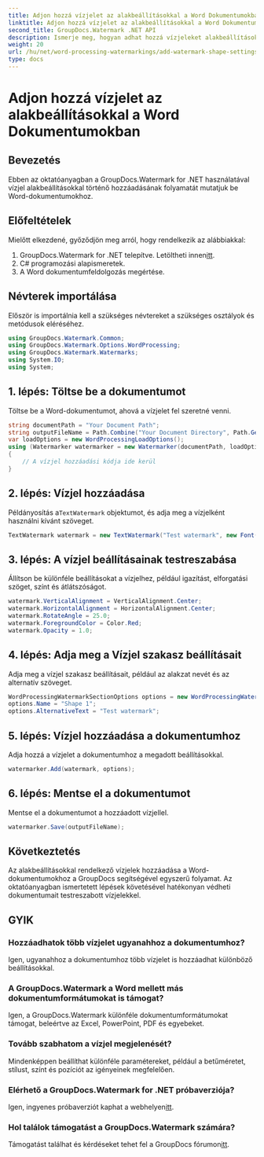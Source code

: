 ```yaml
---
title: Adjon hozzá vízjelet az alakbeállításokkal a Word Dokumentumokban
linktitle: Adjon hozzá vízjelet az alakbeállításokkal a Word Dokumentumokban
second_title: GroupDocs.Watermark .NET API
description: Ismerje meg, hogyan adhat hozzá vízjeleket alakbeállításokkal Word-dokumentumokhoz a GroupDocs Watermark for .NET segítségével. Védje hatékonyan dokumentumait.
weight: 20
url: /hu/net/word-processing-watermarkings/add-watermark-shape-settings-word-docs/
type: docs
---
```

# Adjon hozzá vízjelet az alakbeállításokkal a Word Dokumentumokban

## Bevezetés
Ebben az oktatóanyagban a GroupDocs.Watermark for .NET használatával vízjel alakbeállításokkal történő hozzáadásának folyamatát mutatjuk be Word-dokumentumokhoz.
## Előfeltételek
Mielőtt elkezdené, győződjön meg arról, hogy rendelkezik az alábbiakkal:
1.  GroupDocs.Watermark for .NET telepítve. Letöltheti innen[itt](https://releases.groupdocs.com/Watermark/net/).
2. C# programozási alapismeretek.
3. A Word dokumentumfeldolgozás megértése.

## Névterek importálása
Először is importálnia kell a szükséges névtereket a szükséges osztályok és metódusok eléréséhez.
```csharp
using GroupDocs.Watermark.Common;
using GroupDocs.Watermark.Options.WordProcessing;
using GroupDocs.Watermark.Watermarks;
using System.IO;
using System;
```
## 1. lépés: Töltse be a dokumentumot
Töltse be a Word-dokumentumot, ahová a vízjelet fel szeretné venni.
```csharp
string documentPath = "Your Document Path";
string outputFileName = Path.Combine("Your Document Directory", Path.GetFileName(documentPath));
var loadOptions = new WordProcessingLoadOptions();
using (Watermarker watermarker = new Watermarker(documentPath, loadOptions))
{
    // A vízjel hozzáadási kódja ide kerül
}
```
## 2. lépés: Vízjel hozzáadása
 Példányosítás a`TextWatermark` objektumot, és adja meg a vízjelként használni kívánt szöveget.
```csharp
TextWatermark watermark = new TextWatermark("Test watermark", new Font("Arial", 19));
```
## 3. lépés: A vízjel beállításainak testreszabása
Állítson be különféle beállításokat a vízjelhez, például igazítást, elforgatási szöget, színt és átlátszóságot.
```csharp
watermark.VerticalAlignment = VerticalAlignment.Center;
watermark.HorizontalAlignment = HorizontalAlignment.Center;
watermark.RotateAngle = 25.0;
watermark.ForegroundColor = Color.Red;
watermark.Opacity = 1.0;
```
## 4. lépés: Adja meg a Vízjel szakasz beállításait
Adja meg a vízjel szakasz beállításait, például az alakzat nevét és az alternatív szöveget.
```csharp
WordProcessingWatermarkSectionOptions options = new WordProcessingWatermarkSectionOptions();
options.Name = "Shape 1";
options.AlternativeText = "Test watermark";
```
## 5. lépés: Vízjel hozzáadása a dokumentumhoz
Adja hozzá a vízjelet a dokumentumhoz a megadott beállításokkal.
```csharp
watermarker.Add(watermark, options);
```
## 6. lépés: Mentse el a dokumentumot
Mentse el a dokumentumot a hozzáadott vízjellel.
```csharp
watermarker.Save(outputFileName);
```

## Következtetés
Az alakbeállításokkal rendelkező vízjelek hozzáadása a Word-dokumentumokhoz a GroupDocs segítségével egyszerű folyamat. Az oktatóanyagban ismertetett lépések követésével hatékonyan védheti dokumentumait testreszabott vízjelekkel.
## GYIK
### Hozzáadhatok több vízjelet ugyanahhoz a dokumentumhoz?
Igen, ugyanahhoz a dokumentumhoz több vízjelet is hozzáadhat különböző beállításokkal.
### A GroupDocs.Watermark a Word mellett más dokumentumformátumokat is támogat?
Igen, a GroupDocs.Watermark különféle dokumentumformátumokat támogat, beleértve az Excel, PowerPoint, PDF és egyebeket.
### Tovább szabhatom a vízjel megjelenését?
Mindenképpen beállíthat különféle paramétereket, például a betűméretet, stílust, színt és pozíciót az igényeinek megfelelően.
### Elérhető a GroupDocs.Watermark for .NET próbaverziója?
 Igen, ingyenes próbaverziót kaphat a webhelyen[itt](https://releases.groupdocs.com/).
### Hol találok támogatást a GroupDocs.Watermark számára?
 Támogatást találhat és kérdéseket tehet fel a GroupDocs fórumon[itt](https://forum.groupdocs.com/c/watermark/19).